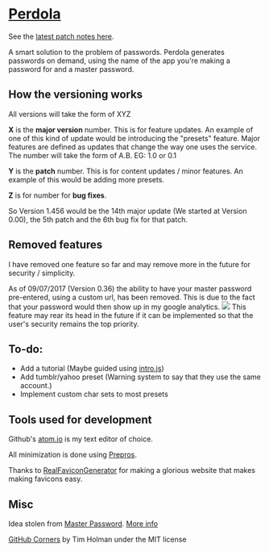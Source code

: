 # [Perdola](https://childishgiant.github.io/perdola/)

See the [latest patch notes here](https://github.com/ChildishGiant/perdola/commit/master).

A smart solution to the problem of passwords. Perdola generates passwords on demand, using the name of the app you're making a password for and a master password.

## How the versioning works

All versions will take the form of XYZ

**X** is the **major version** number. This is for feature updates. An example of one of this kind of update would be introducing the "presets" feature. Major features are defined as updates that change the way one uses the service. The number will take the form of A.B. EG: 1.0 or 0.1

**Y** is the **patch** number. This is for content updates / minor features. An example of this would be adding more presets.

**Z** is for number for **bug fixes**.

So Version 1.456 would be the 14th major update (We started at Version 0.00), the 5th patch and the 6th bug fix for that patch.

## Removed features

I have removed one feature so far and may remove more in the future for security / simplicity.

As of 09/07/2017 (Version 0.36) the ability to have your master password pre-entered, using a custom url, has been removed. This is due to the fact that your password would then show up in my google analytics. ![](http://i.imgur.com/JTd4v5x.png) This feature may rear its head in the future if it can be implemented so that the user's security remains the top priority.

## To-do:

- Add a tutorial (Maybe guided using [intro.js](https://introjs.com/))
- Add tumblr/yahoo preset (Warning system to say that they use the same account.)
- Implement custom char sets to most presets

## Tools used for development

Github's [atom.io](https://atom.io/) is my text editor of choice.

All minimization is done using [Prepros](https://prepros.io).

Thanks to [RealFaviconGenerator](https://realfavicongenerator.net) for making a glorious website that makes making favicons easy.

## Misc

Idea stolen from [Master Password](https://masterpasswordapp.com/). [More info](https://childishgiant.github.io/perdola/faq#remake)

[GitHub Corners](https://github.com/tholman/github-corners) by Tim Holman under the MIT license
